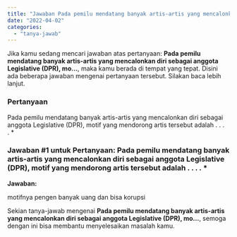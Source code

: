 ```yaml
---
title: "Jawaban Pada pemilu mendatang banyak artis-artis yang mencalonkan diri sebagai anggota Legislative (DPR), mo..."
date: "2022-04-02"
categories: 
  - "tanya-jawab"
---
```


Jika kamu sedang mencari jawaban atas pertanyaan: **Pada pemilu mendatang banyak artis-artis yang mencalonkan diri sebagai anggota Legislative (DPR), mo...**, maka kamu berada di tempat yang tepat. Disini ada beberapa jawaban mengenai pertanyaan tersebut. Silakan baca lebih lanjut.

### Pertanyaan

Pada pemilu mendatang banyak artis-artis yang mencalonkan diri sebagai anggota Legislative (DPR), motif yang mendorong artis tersebut adalah . . . . \*​

### Jawaban #1 untuk Pertanyaan: Pada pemilu mendatang banyak artis-artis yang mencalonkan diri sebagai anggota Legislative (DPR), motif yang mendorong artis tersebut adalah . . . . \*​

**Jawaban:**

motifnya pengen banyak uang dan bisa korupsi

Sekian tanya-jawab mengenai **Pada pemilu mendatang banyak artis-artis yang mencalonkan diri sebagai anggota Legislative (DPR), mo...**, semoga dengan ini bisa membantu menyelesaikan masalah kamu.
